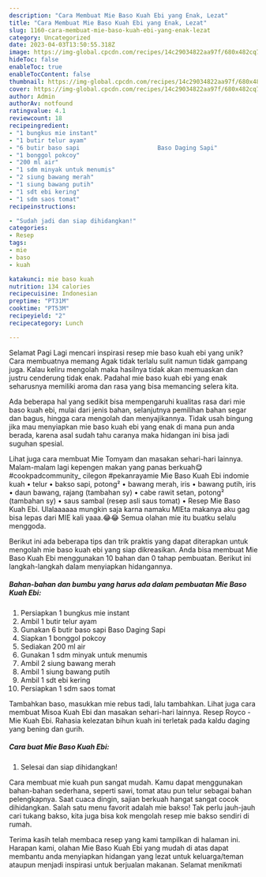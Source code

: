 ```yaml
---
description: "Cara Membuat Mie Baso Kuah Ebi yang Enak, Lezat"
title: "Cara Membuat Mie Baso Kuah Ebi yang Enak, Lezat"
slug: 1160-cara-membuat-mie-baso-kuah-ebi-yang-enak-lezat
category: Uncategorized
date: 2023-04-03T13:50:55.318Z
image: https://img-global.cpcdn.com/recipes/14c29034822aa97f/680x482cq70/mie-baso-kuah-ebi-foto-resep-utama.jpg
hideToc: false
enableToc: true
enableTocContent: false
thumbnail: https://img-global.cpcdn.com/recipes/14c29034822aa97f/680x482cq70/mie-baso-kuah-ebi-foto-resep-utama.jpg
cover: https://img-global.cpcdn.com/recipes/14c29034822aa97f/680x482cq70/mie-baso-kuah-ebi-foto-resep-utama.jpg
author: Admin
authorAv: notfound
ratingvalue: 4.1
reviewcount: 18
recipeingredient:
- "1 bungkus mie instant"
- "1 butir telur ayam"
- "6 butir baso sapi                      Baso Daging Sapi"
- "1 bonggol pokcoy"
- "200 ml air"
- "1 sdm minyak untuk menumis"
- "2 siung bawang merah"
- "1 siung bawang putih"
- "1 sdt ebi kering"
- "1 sdm saos tomat"
recipeinstructions:

- "Sudah jadi dan siap dihidangkan!"
categories:
- Resep
tags:
- mie
- baso
- kuah

katakunci: mie baso kuah 
nutrition: 134 calories
recipecuisine: Indonesian
preptime: "PT31M"
cooktime: "PT53M"
recipeyield: "2"
recipecategory: Lunch

---
```



Selamat Pagi Lagi mencari inspirasi resep mie baso kuah ebi yang unik? Cara membuatnya memang Agak tidak terlalu sulit namun tidak gampang juga. Kalau keliru mengolah maka hasilnya tidak akan memuaskan dan justru cenderung tidak enak. Padahal mie baso kuah ebi yang enak seharusnya memiliki aroma dan rasa yang bisa memancing selera kita.


Ada beberapa hal yang sedikit bisa mempengaruhi kualitas rasa dari mie baso kuah ebi, mulai dari jenis bahan, selanjutnya pemilihan bahan segar dan bagus, hingga cara mengolah dan menyajikannya. Tidak usah bingung jika mau menyiapkan mie baso kuah ebi yang enak di mana pun anda berada, karena asal sudah tahu caranya maka hidangan ini bisa jadi suguhan spesial.

Lihat juga cara membuat Mie Tomyam dan masakan sehari-hari lainnya. Malam-malam lagi kepengen makan yang panas berkuah😋 #cookpadcommunity_ cilegon #pekanrayamie Mie Baso Kuah Ebi indomie kuah • telur • bakso sapi, potong² • bawang merah, iris • bawang putih, iris • daun bawang, rajang (tambahan sy) • cabe rawit setan, potong² (tambahan sy) • saus sambal (resep asli saus tomat) • Resep Mie Baso Kuah Ebi. Ulalaaaaaa mungkin saja karna namaku MIEta makanya aku gag bisa lepas dari MIE kali yaaa.😂😂 Semua olahan mie itu buatku selalu menggoda.


Berikut ini ada beberapa tips dan trik praktis yang dapat diterapkan untuk mengolah mie baso kuah ebi yang siap dikreasikan. Anda bisa membuat Mie Baso Kuah Ebi menggunakan 10 bahan dan 0 tahap pembuatan. Berikut ini langkah-langkah dalam menyiapkan hidangannya.

<!--inarticleads1-->

##### Bahan-bahan dan bumbu yang harus ada dalam pembuatan Mie Baso Kuah Ebi:

1. Persiapkan 1 bungkus mie instant
1. Ambil 1 butir telur ayam
1. Gunakan 6 butir baso sapi                      Baso Daging Sapi
1. Siapkan 1 bonggol pokcoy
1. Sediakan 200 ml air
1. Gunakan 1 sdm minyak untuk menumis
1. Ambil 2 siung bawang merah
1. Ambil 1 siung bawang putih
1. Ambil 1 sdt ebi kering
1. Persiapkan 1 sdm saos tomat


Tambahkan baso, masukkan mie rebus tadi, lalu tambahkan. Lihat juga cara membuat Misoa Kuah Ebi dan masakan sehari-hari lainnya. Resep Royco - Mie Kuah Ebi. Rahasia kelezatan bihun kuah ini terletak pada kaldu daging yang bening dan gurih. 

<!--inarticleads2-->

##### Cara buat Mie Baso Kuah Ebi:


1. Selesai dan siap dihidangkan!

Cara membuat mie kuah pun sangat mudah. Kamu dapat menggunakan bahan-bahan sederhana, seperti sawi, tomat atau pun telur sebagai bahan pelengkapnya. Saat cuaca dingin, sajian berkuah hangat sangat cocok dihidangkan. Salah satu menu favorit adalah mie bakso! Tak perlu jauh-jauh cari tukang bakso, kita juga bisa kok mengolah resep mie bakso sendiri di rumah. 

Terima kasih telah membaca resep yang kami tampilkan di halaman ini. Harapan kami, olahan Mie Baso Kuah Ebi yang mudah di atas dapat membantu anda menyiapkan hidangan yang lezat untuk keluarga/teman ataupun menjadi inspirasi untuk berjualan makanan. Selamat menikmati
